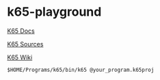 # k65-playground

[K65 Docs](https://zbyti.github.io/k65-mkdocs/)

[K65 Sources](https://github.com/Krzysiek-K/k65)

[K65 Wiki](http://devkk.net/wiki/index.php/K65)

```
$HOME/Programs/k65/bin/k65 @your_program.k65proj
```
